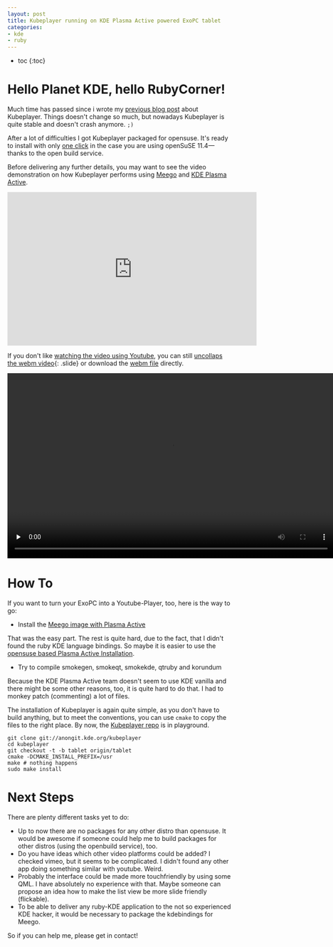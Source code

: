 ```yaml
---
layout: post
title: Kubeplayer running on KDE Plasma Active powered ExoPC tablet
categories:
- kde
- ruby
---
```

<script type="text/javascript">
$(document).ready(function() {
  // Hide the "view" div.
  $('div.view').hide();
  // Watch for clicks on the "slide" link.
  $('a.slide').click(function() {
    // When clicked, toggle the "view" div.
    $('div.view').slideToggle(400);
    return false;
  });
});
</script>

* toc
{:toc}

# Hello Planet KDE, hello RubyCorner!

Much time has passed since i wrote my [previous blog post][announcement] about
Kubeplayer. Things doesn't change so much, but nowadays Kubeplayer is quite
stable and doesn't crash anymore. `;)`

After a lot of difficulties I got Kubeplayer packaged for opensuse. It's ready
to install with only [one click][oneclick] in the case you are using openSuSE
11.4—thanks to the open build service.

Before delivering any further details, you may want to see the video
demonstration on how Kubeplayer performs using [Meego][meego] and
[KDE Plasma Active][active].


<iframe width="560" height="345" src="http://www.youtube.com/embed/sOOTMVH-bjo" frameborder="0" allowfullscreen="1"></iframe>

If you don't like [watching the video using Youtube][youtube], you can still
[uncollaps the webm video][collaps]{: .slide} or download the [webm file][video]
directly.

<div class="view">
  <video controls="controls" autobuffer="false" preload="none" width="736" height="416">
    <source src="http://people.physik.hu-berlin.de/~rriemann/kubeplayer_plasma_active.webm" type="video/webm"/>
  </video>
</div>

# How To

If you want to turn your ExoPC into a Youtube-Player, too, here is the way to go:

- Install the [Meego image with Plasma Active][meegoimg]

That was the easy part. The rest is quite hard, due to the fact, that I didn't
found the ruby KDE language bindings. So maybe it is easier to use the [opensuse
based Plasma Active Installation][activeinstall].

- Try to compile smokegen, smokeqt, smokekde, qtruby and korundum

Because the KDE Plasma Active team doesn't seem to use KDE vanilla and there
might be some other reasons, too, it is quite hard to do that. I had to monkey
patch (commenting) a lot of files.

The installation of Kubeplayer is again quite simple, as you don't have to build
anything, but to meet the conventions, you can use `cmake` to copy the files to the
right place. By now, the [Kubeplayer repo][repo] is in playground.

~~~
git clone git://anongit.kde.org/kubeplayer
cd kubeplayer
git checkout -t -b tablet origin/tablet
cmake -DCMAKE_INSTALL_PREFIX=/usr
make # nothing happens
sudo make install
~~~

# Next Steps

There are plenty different tasks yet to do:

- Up to now there are no packages for any other distro than opensuse. It would
  be awesome if someone could help me to build packages for other distros (using
  the openbuild service), too.
- Do you have ideas which other video platforms could be added? I checked vimeo,
  but it seems to be complicated. I didn't found any other app doing something
  similar with youtube. Weird.
- Probably the interface could be made more touchfriendly by using some QML. I
  have absolutely no experience with that. Maybe someone can propose an idea how to
  make the list view be more slide friendly (flickable).
- To be able to deliver any ruby-KDE application to the not so experienced KDE
  hacker, it would be necessary to package the kdebindings for Meego.

So if you can help me, please get in contact!


[youtube]: http://www.youtube.com/watch?v=sOOTMVH-bjo "Kubeplayer video on Youtube"
[video]: http://people.physik.hu-berlin.de/~rriemann/kubeplayer_plasma_active.webm "Kubeplayer video webm version"
[announcement]: http://salout.github.com/blog/2010/12/18/announcing_kubeplayer.html "Announcement of Kubeplayer"
[oneclick]: http://software.opensuse.org/ymp/home:saLOUt:kubeplayer/openSUSE_11.4/kubeplayer.ymp?base=openSUSE%3A11.4&query=kubeplayer
[meego]: http://meego.org
[meegoimg]: http://share.basyskom.com/contour/Deployment/latest-meego-plasma-active-testing.html
[active]: http://community.kde.org/Plasma/Active
[activeinstall]: http://community.kde.org/Plasma/Active/Installation
[collaps]: #
[repo]: https://projects.kde.org/projects/playground/multimedia/kubeplayer/repository